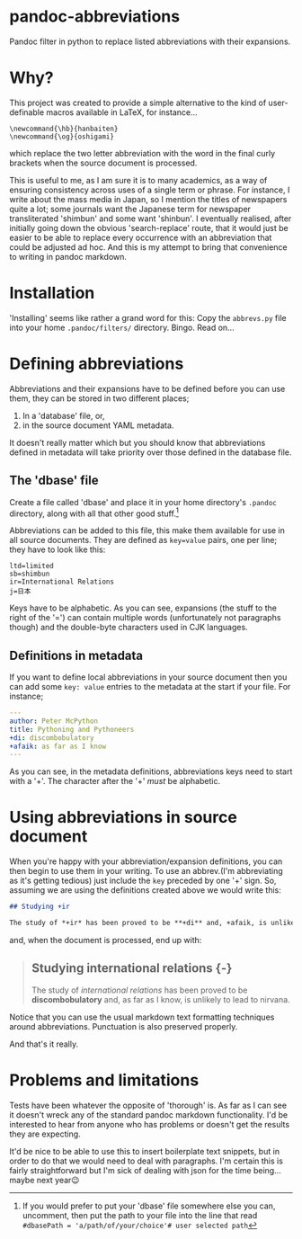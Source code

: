 # pandoc-abbreviations
Pandoc filter in python to replace listed abbreviations with their expansions.

# Why?
This project was created to provide a simple alternative to the kind of user-definable macros available in LaTeX, for instance...

```TeX
\newcommand{\hb}{hanbaiten}
\newcommand{\og}{oshigami}
```

which replace the two letter abbreviation with the word in the final curly brackets when the source document is processed.

This is useful to me, as I am sure it is to many academics, as a way of ensuring consistency across uses of a single term or phrase. For instance, I write about the mass media in Japan, so I mention the titles of newspapers quite a lot; some journals want the Japanese term for newspaper transliterated 'shimbun' and some want 'shinbun'. I eventually realised, after initially going down the obvious 'search-replace' route, that it would just be easier to be able to replace every occurrence with an abbreviation that could be adjusted ad hoc. And this is my attempt to bring that convenience to writing in pandoc markdown.

# Installation
'Installing' seems like rather a grand word for this: Copy the `abbrevs.py` file into your home `.pandoc/filters/` directory. Bingo. Read on...

# Defining abbreviations
Abbreviations and their expansions have to be defined before you can use them, they can be stored in two different places;

1. In a 'database' file, or,
2. in the source document YAML metadata.

It doesn't really matter which but you should know that abbreviations defined in metadata will take priority over those defined in the database file.

## The 'dbase' file

Create a file called 'dbase' and place it in your home directory's `.pandoc` directory, along with all that other good stuff.[^if]

[^if]: If you would prefer to put your 'dbase' file somewhere else you can, uncomment, then put the path to your file into the line that read `#dbasePath = 'a/path/of/your/choice'# user selected path`

Abbreviations can be added to this file, this make them available for use in all source documents. They are defined as `key=value` pairs, one per line; they have to look like this:

```
ltd=limited
sb=shimbun
ir=International Relations
j=日本
```

Keys have to be alphabetic. As you can see, expansions (the stuff to the right of the '=') can contain multiple words (unfortunately not paragraphs though) and the double-byte characters used in CJK languages.

## Definitions in metadata
If you want to define local abbreviations in your source document then you can add some `key: value` entries to the metadata at the start if your file. For instance;

```yaml
---
author: Peter McPython
title: Pythoning and Pythoneers
+di: discombobulatory
+afaik: as far as I know
---
```

As you can see, in the metadata definitions, abbreviations keys need to start with a '+'. The character after the '+' *must* be alphabetic.

# Using abbreviations in source document
When you're happy with your abbreviation/expansion definitions, you can then begin to use them in your writing. To use an abbrev.(I'm abbreviating as it's getting tedious) just include the `key` preceded by one '+' sign. So, assuming we are using the definitions created above we would write this:

```md
## Studying +ir

The study of *+ir* has been proved to be **+di** and, +afaik, is unlikely to lead to nirvana.
```

and, when the document is processed, end up with:

>## Studying international relations {-}
>
>The study of *international relations* has been proved to be **discombobulatory** and, as far as I know, is unlikely to lead to nirvana.

Notice that you can use the usual markdown text formatting techniques around abbreviations. Punctuation is also preserved properly.

And that's it really.

# Problems and limitations
Tests have been whatever the opposite of 'thorough' is. As far as I can see it doesn't wreck any of the standard pandoc markdown functionality. I'd be interested to hear from anyone who has problems or doesn't get the results they are expecting.

It'd be nice to be able to use this to insert boilerplate text snippets, but in order to do that we would need to deal with paragraphs. I'm certain this is fairly straightforward but I'm sick of dealing with json for the time being... maybe next year:wink:
